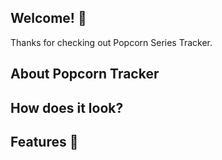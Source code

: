 ## Welcome! 👋

Thanks for checking out Popcorn Series Tracker.

## About Popcorn Tracker

## How does it look?

## Features 🚀

